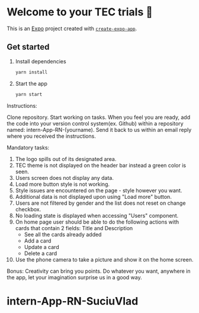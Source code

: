 # Welcome to your TEC trials 👋

This is an [Expo](https://expo.dev) project created with [`create-expo-app`](https://www.npmjs.com/package/create-expo-app).

## Get started

1. Install dependencies

   ```bash
   yarn install
   ```

2. Start the app

   ```bash
   yarn start
   ```

Instructions:

Clone repository.
Start working on tasks.
When you feel you are ready, add the code into your version control system(ex. Github) within a repository named: intern-App-RN-(yourname).
Send it back to us within an email reply where you received the instructions.

Mandatory tasks:
1. The logo spills out of its designated area.
2. TEC theme is not displayed on the header bar instead a green color is seen.
3. Users screen does not display any data.
4. Load more button style is not working.
5. Style issues are encountered on the page - style however you want.
6. Additional data is not displayed upon using "Load more" button.
7. Users are not filtered by gender and the list does not reset on change checkbox.
8. No loading state is displayed when accessing "Users" component.
9. On home page user should be able to do the following actions with cards that contain 2 fields: Title and Description
    - See all the cards already added
    - Add a card
    - Update a card
    - Delete a card
10. Use the phone camera to take a picture and show it on the home screen.

Bonus: Creativity can bring you points. Do whatever you want, anywhere in the app, let your imagination surprise us in a good way.

# intern-App-RN-SuciuVlad
